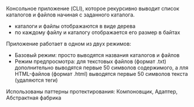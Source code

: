 Консольное приложение (CLI), которое рекурсивно выводит список каталогов и файлов начиная с заданного каталога.

- каталоги и файлы отображаются в виде дерева
- по каждому файлу и каталогу отображается его размер в байтах

Приложение работает в одном из двух режимов:

- Базовый режим: просто выводятся названия каталогов и файлов
- Режим предпросмотра: для текстовых файлов (формат .txt) дополнительно выводятся первые 50 символов содержимого, а лля HTML-файлов (формат .html) выводятся первые 50 символов текста (удаляются теги)

Использованы паттерны протектирования: Компоновщик, Адаптер, Абстрактная фабрика
